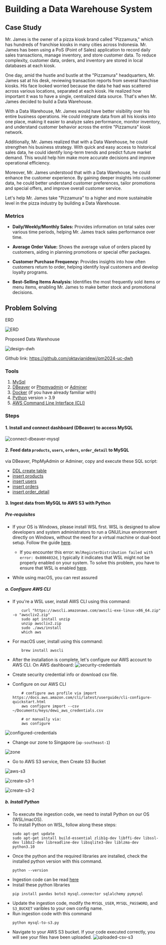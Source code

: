 # Building a Data Warehouse System
## Case Study

Mr. James is the owner of a pizza kiosk brand called "Pizzamura," which has hundreds of franchise kiosks in many cities across Indonesia. Mr. James has been using a PoS (Point of Sales) application to record daily sales transactions, manage inventory, and store customer data. To reduce complexity, customer data, orders, and inventory are stored in local databases at each kiosk.

One day, amid the hustle and bustle at the "Pizzamura" headquarters, Mr. James sat at his desk, reviewing transaction reports from several franchise kiosks. His face looked worried because the data he had was scattered across various locations, separated at each kiosk. He realized how important it was to have a single, centralized data source. That's when Mr. James decided to build a Data Warehouse.

With a Data Warehouse, Mr. James would have better visibility over his entire business operations. He could integrate data from all his kiosks into one place, making it easier to analyze sales performance, monitor inventory, and understand customer behavior across the entire "Pizzamura" kiosk network.

Additionally, Mr. James realized that with a Data Warehouse, he could strengthen his business strategy. With quick and easy access to historical sales data, he could identify long-term trends and predict future market demand. This would help him make more accurate decisions and improve operational efficiency.

Moreover, Mr. James understood that with a Data Warehouse, he could enhance the customer experience. By gaining deeper insights into customer data, he could better understand customer preferences, tailor promotions and special offers, and improve overall customer service.

Let's help Mr. James take "Pizzamura" to a higher and more sustainable level in the pizza industry by building a Data Warehouse.

### Metrics

- **Daily/Weekly/Monthly Sales:** 
Provides information on total sales over various time periods, helping Mr. James track sales performance over time.

- **Average Order Value:** 
Shows the average value of orders placed by customers, aiding in planning promotions or special offer packages.

- **Customer Purchase Frequency:** 
Provides insights into how often customers return to order, helping identify loyal customers and develop loyalty programs.

- **Best-Selling Items Analysis:** 
Identifies the most frequently sold items or menu items, enabling Mr. James to make better stock and promotional decisions.


## Problem Solving

ERD

![ERD](./img/ERD.jpg)

Proposed Data Warehouse

![design-dwh](./img/design-dwh.jpg)

Github link: https://github.com/oktavianidewi/pm2024-uc-dwh 

### Tools
1. [MySql](https://dev.mysql.com/downloads/workbench/)
2. [DBeaver](https://dbeaver.io/download/) or [Phpmyadmin](https://www.phpmyadmin.net/) or [Adminer](https://www.adminer.org/)
3. [Docker](https://www.docker.com/products/docker-desktop/) (if you have already familiar with)
4. [Python](https://www.python.org/) version > 3.9
5. [AWS Command Line Interface (CLI)](https://docs.aws.amazon.com/cli/latest/userguide/getting-started-install.html)
    
### Steps
#### 1. Install and connect dashboard (DBeaver) to access MySQL

![connect-dbeaver-mysql](./img/connect-dbeaver-mysql.png)

#### 2. Feed data `products`, `users`, `orders`, `order_detail` to MySQL

via DBeaver, PhpMyAdmin or Adminer, copy and execute these SQL script: 
- [DDL create table](./sql/ddl_tables.sql)
- [insert products](./sql/products.sql)
- [insert users](./sql/users.sql)
- [insert orders](./sql/orders.sql)
- [insert order_detail](./sql/order_detail.sql)

#### 3. Ingest data from MySQL to AWS S3 with Python

##### Pre-requisites

- If your OS is Windows, please install WSL first. WSL is designed to allow developers and system administrators to run a GNU/Linux environment directly on Windows, without the need for a virtual machine or dual-boot setup. Follow the guide [here](https://learn.microsoft.com/en-us/windows/wsl/install). 
    - If you encounter this error: `WslRegisterDistribution failed with error: 0x8004032d`, ) typically it indicates that WSL might not be properly enabled on your system. To solve this problem, you have to ensure that WSL is enabled [here](https://learn.microsoft.com/en-us/answers/questions/1424692/how-to-fix-wslregisterdistribution-failed-with-err).

- While using macOS, you can rest assured


##### a. Configure AWS CLI

- If you're a WSL user, install AWS CLI using this command:
    ```
        curl "https://awscli.amazonaws.com/awscli-exe-linux-x86_64.zip" -o "awscliv2.zip"
        sudo apt install unzip
        unzip awscliv2.zip
        sudo ./aws/install
        which aws
    ```
- For macOS user, install using this command: 
    ```
        brew install awscli
    ```

- After the installation is complete, let's configure our AWS account to AWS CLI. On AWS dashboard:
![security-credentials](./img/security-credentials.png)

- Create security credential info or download csv file. 
- Configure on our AWS CLI
    ```
        # configure aws profile via import https://docs.aws.amazon.com/cli/latest/userguide/cli-configure-quickstart.html
        aws configure import --csv ~/Documents/keys/dewi_aws_credentials.csv 

        # or manually via: 
        aws configure
    
    ```
![configured-credentials](./img/configured-credentials.png)

- Change our zone to Singapore (`ap-southeast-1`) 

![zone](./img/ap-sountheast-1.png)


- Go to AWS S3 service, then Create S3 Bucket

![aws-s3](./img/aws-s3.png)

![create-s3-1](./img/create-s3-1.png)

![create-s3-2](./img/create-s3-2.png)

##### b. Install Python

- To execute the ingestion code, we need to install Python on our OS (WSL/macOS).
- To install Python on WSL, follow along these steps: 
    ```
    sudo apt-get update
    sudo apt-get install build-essential zlib1g-dev libffi-dev libssl-dev libbz2-dev libreadline-dev libsqlite3-dev liblzma-dev python3.10
    ```
- Once the python and the required libraries are installed, check the installed python version with this command.
    ```
    python --version
    ```
- Ingestion code can be read [here](./mysql-to-s3.py)
- Install these python libraries
    ```
    pip install pandas boto3 mysql.connector sqlalchemy pymysql
    ```
- Update the ingestion code, modify the `MYSQL_USER`, `MYSQL_PASSWORD`, and `S3_BUCKET` varibles to your own config name.
- Run ingestion code with this command
    ```
    python mysql-to-s3.py
    ```
- Navigate to your AWS S3 bucket. If your code executed correctly, you will see your files have been uploaded.
    ![uploaded-csv-s3](./img/uploaded-csv-s3.png)
